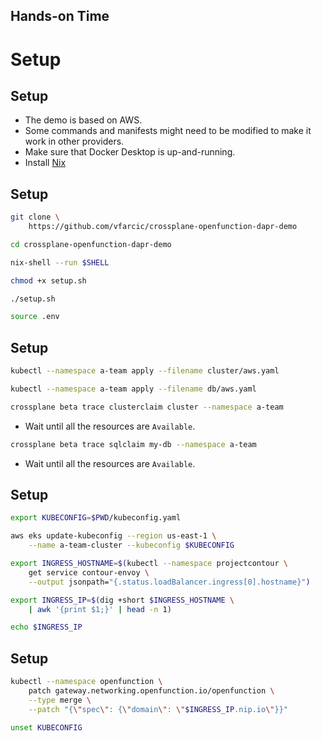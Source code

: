 <!-- .slide: data-background="../img/background/hands-on.jpg" -->
## Hands-on Time

# Setup


## Setup

* The demo is based on AWS.
* Some commands and manifests might need to be modified to make it work in other providers.
* Make sure that Docker Desktop is up-and-running.
* Install [Nix](https://nix.dev/install-nix)


## Setup

```sh
git clone \
    https://github.com/vfarcic/crossplane-openfunction-dapr-demo

cd crossplane-openfunction-dapr-demo

nix-shell --run $SHELL

chmod +x setup.sh

./setup.sh

source .env
```


## Setup

```sh
kubectl --namespace a-team apply --filename cluster/aws.yaml

kubectl --namespace a-team apply --filename db/aws.yaml

crossplane beta trace clusterclaim cluster --namespace a-team
```

* Wait until all the resources are `Available`.

```sh
crossplane beta trace sqlclaim my-db --namespace a-team
```

* Wait until all the resources are `Available`.


## Setup

```sh
export KUBECONFIG=$PWD/kubeconfig.yaml

aws eks update-kubeconfig --region us-east-1 \
    --name a-team-cluster --kubeconfig $KUBECONFIG

export INGRESS_HOSTNAME=$(kubectl --namespace projectcontour \
    get service contour-envoy \
    --output jsonpath="{.status.loadBalancer.ingress[0].hostname}")

export INGRESS_IP=$(dig +short $INGRESS_HOSTNAME \
    | awk '{print $1;}' | head -n 1)

echo $INGRESS_IP
```


## Setup

```sh
kubectl --namespace openfunction \
    patch gateway.networking.openfunction.io/openfunction \
    --type merge \
    --patch "{\"spec\": {\"domain\": \"$INGRESS_IP.nip.io\"}}"

unset KUBECONFIG
```